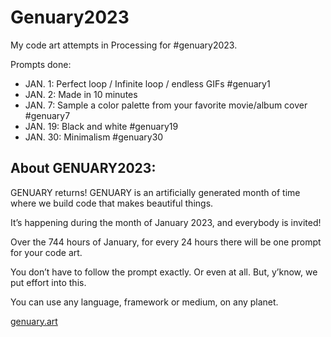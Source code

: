 # Genuary2023
My code art attempts in Processing for #genuary2023.

Prompts done:
* JAN. 1: Perfect loop / Infinite loop / endless GIFs #genuary1
* JAN. 2: Made in 10 minutes
* JAN. 7: Sample a color palette from your favorite movie/album cover #genuary7
* JAN. 19: Black and white #genuary19
* JAN. 30: Minimalism #genuary30

## About GENUARY2023:

GENUARY returns! GENUARY is an artificially generated month of time where we build code that makes beautiful things.

It’s happening during the month of January 2023, and everybody is invited!

Over the 744 hours of January, for every 24 hours there will be one prompt for your code art.

You don’t have to follow the prompt exactly. Or even at all. But, y’know, we put effort into this.

You can use any language, framework or medium, on any planet.

[genuary.art](https://genuary.art)

